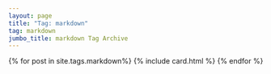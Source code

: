 ```yaml
---
layout: page
title: "Tag: markdown"
tag: markdown
jumbo_title: markdown Tag Archive
---
```

<div class="row">
{% for post in site.tags.markdown%}
{% include card.html %}
{% endfor %}
</div>